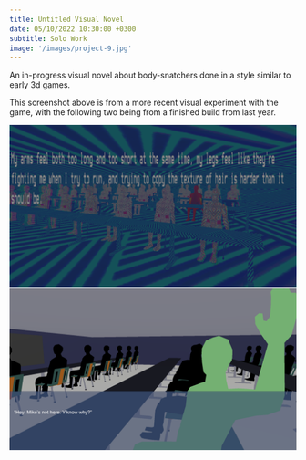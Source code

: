 ```yaml
---
title: Untitled Visual Novel
date: 05/10/2022 10:30:00 +0300
subtitle: Solo Work
image: '/images/project-9.jpg'
---
```


An in-progress visual novel about body-snatchers done in a style similar to early 3d games.

This screenshot above is from a more recent visual experiment with the game, with the following two being from a finished build from last year.

<div class="gallery-box">
  <div class="gallery">
    <img src="/images/vn1.png" alt="Project">
  </div>
</div>

<div class="gallery-box">
  <div class="gallery">
    <img src="/images/vn2.png" alt="Project">
  </div>
</div>
